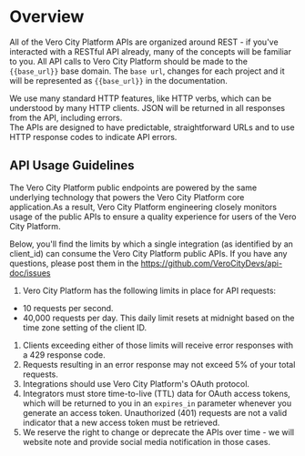 # Overview


All of the Vero City Platform APIs are organized around REST - if you've interacted with a RESTful API already, many of the concepts will be familiar to you. 
All API calls to Vero City Platform should be made to the ``{{base_url}}`` base domain. The ``base url``,  changes for each project and it will be represented as  ``{{base_url}}`` in the documentation.

We use many standard HTTP features, like HTTP verbs, which can be understood by many HTTP clients. JSON will be returned in all responses from the API, including errors.   
The APIs are designed to have predictable, straightforward URLs and to use HTTP response codes to indicate API errors.



## API Usage Guidelines
 
The Vero City Platform public endpoints are powered by the same underlying technology that powers the  Vero City Platform core application.As a result,  Vero City Platform engineering closely monitors usage of the public APIs to ensure a quality experience for users of the  Vero City Platform.

Below, you'll find the limits by which a single integration (as identified by an client_id) can consume the  Vero City Platform public APIs. 
If you have any questions, please post them in the https://github.com/VeroCityDevs/api-doc/issues

1. Vero City Platform has the following limits in place for API requests:
  * 10 requests per second.
  * 40,000 requests per day. This daily limit resets at midnight based on the time zone setting of the client ID.
1. Clients exceeding either of those limits will receive error responses with a 429 response code. 
1. Requests resulting in an error response may not exceed 5% of your total requests.
1. Integrations should use Vero City Platform's OAuth protocol.
1. Integrators must store time-to-live (TTL) data for OAuth access tokens, which will be returned to you in an `expires_in` parameter whenever you generate an access token. Unauthorized (401) requests are not a valid indicator that a new access token must be retrieved.
1. We reserve the right to change or deprecate the APIs over time - we will website note and provide social media notification in those cases. 
 



